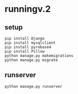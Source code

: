 # runningv.2

## setup

```
pip install Django
pip install mysqlclient
pip install pyrebase4
pip install Pillow
python manage.py makemigrations
python manage.py migrate
```
## runserver
```
python manage.py runserver
```
